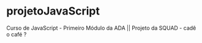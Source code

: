 # projetoJavaScript
Curso de JavaScript - Primeiro Módulo da ADA || Projeto da SQUAD - cadê o café ?
